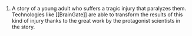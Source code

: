 1. A story of a young adult who suffers a tragic injury that paralyzes them. Technologies like [[BrainGate]] are able to transform the results of this kind of injury thanks to the great work by the protagonist scientists in the story.